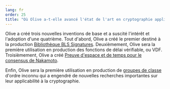 ```yaml
---
lang: fr
order: 25
title: "Où Olive a-t-elle avancé l'état de l'art en cryptographie appliquée?"
---
```


Olive a créé trois nouvelles inventions de base et a suscité l'intérêt et l'adoption d'une quatrième. Tout d'abord, Olive a créé le premier destiné à la production [Bibliothèque BLS Signatures](https://github.com/Olive-Network/bls-signatures). Deuxièmement, Olive sera la première utilisation en production des fonctions de délai vérifiable, ou VDF. Troisièmement, Olive a créé [Preuve d'espace et de temps pour le consensus de Nakamoto](https://www.Olive.net/assets/OliveGreenPaper.pdf).

Enfin, Olive sera la première utilisation en production de [groupes de classe](https://github.com/Olive-Network/vdf-competition/blob/master/classgroups.pdf) d'ordre inconnu qui a engendré de nouvelles recherches importantes sur leur applicabilité à la cryptographie.

